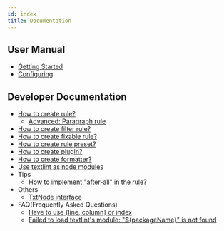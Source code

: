 ```yaml
---
id: index
title: Documentation
---
```


## User Manual

- [Getting Started](./getting-started.md)
- [Configuring](./configuring.md)

## Developer Documentation

- [How to create rule?](./rule.md)
    - [Advanced: Paragraph rule](./rule-advanced.md)
- [How to create filter rule?](./filter-rule.md)
- [How to create fixable rule?](./rule-fixable.md)
- [How to create rule preset?](./rule-preset.md)
- [How to create plugin?](./plugin.md)
- [How to create formatter?](./formatter.md)
- [Use textlint as node modules](./use-as-modules.md)
- Tips
    - [How to implement "after-all" in the rule?](./rule-tips-after-all.md)
- Others
    - [TxtNode interface](./txtnode.md)
- FAQ(Frequently Asked Questions)
    - [Have to use {line, column} or index](https://github.com/textlint/textlint/blob/master/docs/faq/line-column-or-index.md)
    - [Failed to load textlint's module: "${packageName}" is not found](https://github.com/textlint/textlint/blob/master/docs/faq/failed-to-load-textlints-module.md)
